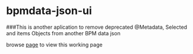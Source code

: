 # bpmdata-json-ui

###This is another aplication to remove deprecated @Metadata, Selected and items Objects from another BPM data json

browse [page](https://jere201086.github.io/bpmdata-json-ui/) to view this working page
